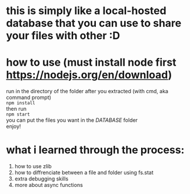 # this is simply like a local-hosted database that you can use to share your files with other :D

# how to use (must install node first https://nodejs.org/en/download)
run in the directory of the folder after you extracted (with cmd, aka command prompt)<br/>
```npm install``` <br/>
then run <br/> ```npm start``` <br/>
you can put the files you want in the *DATABASE* folder <br/>
enjoy!

# what i learned through the process:
1) how to use zlib
2) how to diffrenciate between a file and folder using fs.stat
3) extra debugging skills
4) more about async functions
